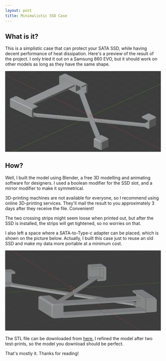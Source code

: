 ```yaml
---
layout: post
title: Minimalistic SSD Case
---
```


## What is it?
 This is a simplistic case that can protect your SATA SSD, while having decent performance of heat dissipation. Here's a preview of the result of the project. I only tried it out on a Samsung 860 EVO, but it should work on other models as long as they have the same shape.

![case-1](/picture/ssd-case-1.webp)

## How?
Well, I built the model using Blender, a free 3D modelling and animating software for designers. I used a boolean modifier for the SSD slot, and a mirror modifier to make it symmetrical.

3D-printing machines are not available for everyone, so I recommend using online 3D-printing services. They'll mail the result to you approximately 3 days after they receive the file. Convenient!

The two crossing strips might seem loose when printed out, but after the SSD is installed, the strips will get tightened, so no worries on that.

I also left a space where a SATA-to-Type-c adapter can be placed, which is shown on the picture below. Actually, I built this case just to reuse an old SSD and make my data more portable at a minimum cost.

![case-2](/picture/ssd-case-2.webp)

The STL file can be downloaded from <a href="{{ site.baseurl }}/picture/ssd-case-1.webp/" download="ssd-case-1.webp"> here.</a> I refined the model after two test-prints, so the model you download should be perfect.

That's mostly it. Thanks for reading!
